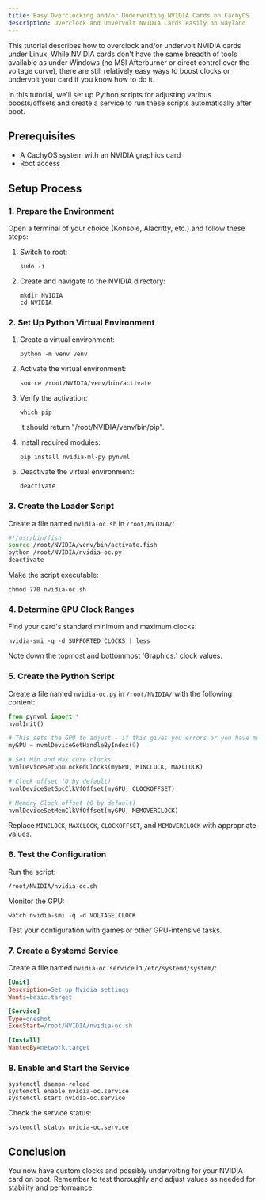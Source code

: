 ```yaml
---
title: Easy Overclocking and/or Undervolting NVIDIA Cards on CachyOS
description: Overclock and Unvervolt NVIDIA Cards easily on wayland
---
```


This tutorial describes how to overclock and/or undervolt NVIDIA cards under Linux. While NVIDIA cards don't have the same breadth of tools available as under Windows (no MSI Afterburner or direct control over the voltage curve), there are still relatively easy ways to boost clocks or undervolt your card if you know how to do it.

In this tutorial, we'll set up Python scripts for adjusting various boosts/offsets and create a service to run these scripts automatically after boot.

## Prerequisites

- A CachyOS system with an NVIDIA graphics card
- Root access

## Setup Process

### 1. Prepare the Environment

Open a terminal of your choice (Konsole, Alacritty, etc.) and follow these steps:

1. Switch to root:
   ```
   sudo -i
   ```

2. Create and navigate to the NVIDIA directory:
   ```
   mkdir NVIDIA
   cd NVIDIA
   ```

### 2. Set Up Python Virtual Environment

1. Create a virtual environment:
   ```
   python -m venv venv
   ```

2. Activate the virtual environment:
   ```
   source /root/NVIDIA/venv/bin/activate
   ```

3. Verify the activation:
   ```
   which pip
   ```
   It should return "/root/NVIDIA/venv/bin/pip".

4. Install required modules:
   ```
   pip install nvidia-ml-py pynvml
   ```

5. Deactivate the virtual environment:
   ```
   deactivate
   ```

### 3. Create the Loader Script

Create a file named `nvidia-oc.sh` in `/root/NVIDIA/`:

```bash
#!/usr/bin/fish
source /root/NVIDIA/venv/bin/activate.fish
python /root/NVIDIA/nvidia-oc.py
deactivate
```

Make the script executable:
```
chmod 770 nvidia-oc.sh
```

### 4. Determine GPU Clock Ranges

Find your card's standard minimum and maximum clocks:

```
nvidia-smi -q -d SUPPORTED_CLOCKS | less
```

Note down the topmost and bottommost 'Graphics:' clock values.

### 5. Create the Python Script

Create a file named `nvidia-oc.py` in `/root/NVIDIA/` with the following content:

```python
from pynvml import *
nvmlInit()

# This sets the GPU to adjust - if this gives you errors or you have multiple GPUs, set to 1 or try other values.
myGPU = nvmlDeviceGetHandleByIndex(0)

# Set Min and Max core clocks
nvmlDeviceSetGpuLockedClocks(myGPU, MINCLOCK, MAXCLOCK)

# Clock offset (0 by default)
nvmlDeviceSetGpcClkVfOffset(myGPU, CLOCKOFFSET)

# Memory Clock offset (0 by default)
nvmlDeviceSetMemClkVfOffset(myGPU, MEMOVERCLOCK)
```

Replace `MINCLOCK`, `MAXCLOCK`, `CLOCKOFFSET`, and `MEMOVERCLOCK` with appropriate values.

### 6. Test the Configuration

Run the script:
```
/root/NVIDIA/nvidia-oc.sh
```

Monitor the GPU:
```
watch nvidia-smi -q -d VOLTAGE,CLOCK
```

Test your configuration with games or other GPU-intensive tasks.

### 7. Create a Systemd Service

Create a file named `nvidia-oc.service` in `/etc/systemd/system/`:

```ini
[Unit]
Description=Set up Nvidia settings
Wants=basic.target

[Service]
Type=oneshot
ExecStart=/root/NVIDIA/nvidia-oc.sh

[Install]
WantedBy=network.target
```

### 8. Enable and Start the Service

```
systemctl daemon-reload
systemctl enable nvidia-oc.service
systemctl start nvidia-oc.service
```

Check the service status:
```
systemctl status nvidia-oc.service
```

## Conclusion

You now have custom clocks and possibly undervolting for your NVIDIA card on boot. Remember to test thoroughly and adjust values as needed for stability and performance.
